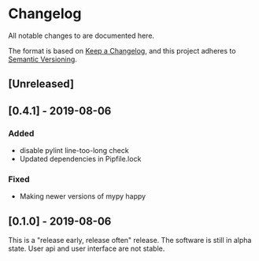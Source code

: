 # Changelog
All notable changes to are documented here.

The format is based on [Keep a Changelog](https://keepachangelog.com/en/1.0.0/),
and this project adheres to [Semantic Versioning](https://semver.org/spec/v2.0.0.html).

## [Unreleased]

## [0.4.1] - 2019-08-06

### Added
 * disable pylint line-too-long check
 * Updated dependencies in Pipfile.lock

### Fixed
 * Making newer versions of mypy happy


## [0.1.0] - 2019-08-06

This is a "release early, release often" release.  The software is still in alpha state.  User api and user interface are not stable.
